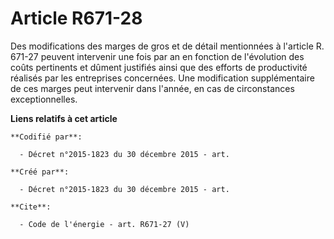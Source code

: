 # Article R671-28

Des modifications des marges de gros et de détail mentionnées à l'article R. 671-27 peuvent intervenir une fois par an en
fonction de l'évolution des coûts pertinents et dûment justifiés ainsi que des efforts de productivité réalisés par les
entreprises concernées. Une modification supplémentaire de ces marges peut intervenir dans l'année, en cas de circonstances
exceptionnelles.

**Liens relatifs à cet article**

	**Codifié par**:

	  - Décret n°2015-1823 du 30 décembre 2015 - art.

	**Créé par**:

	  - Décret n°2015-1823 du 30 décembre 2015 - art.

	**Cite**:

	  - Code de l'énergie - art. R671-27 (V)
